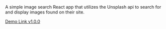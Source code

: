 A simple image search React app that utilizes the Unsplash api to search for and display images found on their site.

[Demo Link v1.0.0](https://sferenchak.github.io/react-pics)
